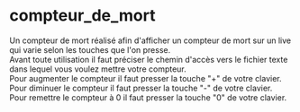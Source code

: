 # compteur_de_mort
Un compteur de mort réalisé afin d'afficher un compteur de mort sur un live qui varie selon les touches que l'on presse.  
Avant toute utilisation il faut préciser le chemin d'accès vers le fichier texte dans lequel vous voulez mettre votre compteur.  
Pour augmenter le compteur il faut presser la touche "+" de votre clavier.  
Pour diminuer le compteur il faut presser la touche "-" de votre clavier.  
Pour remettre le compteur à 0 il faut presser la touche "0" de votre clavier.  
